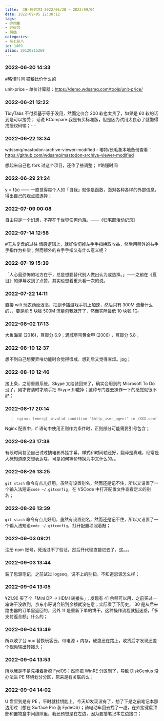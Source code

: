 ```yaml
---
title: 【真·碎碎念】2022/06/20 ~ 2022/09/04
date: 2022-09-05 12:38:12
tags:
- 碎雨集
- 碎碎念
- 纠结
categories:
- 杂七杂八
id: 1469
alias: 20120815269
---
```


### 2022-06-20 14:33
\#略懂时间 猫粮比价什么的

unit-price - 单价计算器：https://demo.wdssmq.com/tools/unit-price/

<!--more-->

### 2022-06-21 12:22
TidyTabs 不付费基于等于没用，然而定价合 200 软也太贵了，如果是 60 软的话到是可以接受； 话说 BCompare 我是有买标准版，但是因为试用太良心了就懒得找授权码输；- -

### 2022-06-22 13:34
wdssmq/mastodon-archive-viewer-modified - 嘟特/长毛象本地备份查看：https://github.com/wdssmq/mastodon-archive-viewer-modified

想起来自己也 fork 过这个项目，还作了些调整； \#略懂时间

### 2022-06-29 21:24
y = f(x) —— 一直觉得每个人的「自我」就像是函数，面对各种各样的外部信息，得出自己的观点或选择；

### 2022-07-09 00:08
自由只是一个幻想，不存在于世界任何角落。——《归宅部活动记录》

### 2022-07-14 12:58
\#无从复盘的过往 情感逻辑上，就好像切掉左手手指换取收益，然后用额外的右手手指作为补偿；然而额外的右手手指又有什么意义呢？

### 2022-07-19 15:39
「人心最恐怖的地方在于，总是想要替代别人做出认为或选择。」——之前在《夏目》的弹幕收到了点赞，其实也想着重头看一次的说。

### 2022-07-22 14:11
直接 wifi 玩农药延迟高，把副卡插游戏手机上加速，然后只有 300M 流量什么的，，要是能 5 块钱 500M 流量包我就开了，然而实际最低 10 块钱 1G。

### 2022-08-02 17:13
大鱼海棠 (2016)，豆瓣分 6.9；满城尽带黄金甲 (2006) ，豆瓣分 5.8；

### 2022-08-10 12:37
想不到自己想要弄啥功能时会觉得很咸，想到后又觉得麻烦。jpg；

### 2022-08-10 12:46
接上条，之前重置系统，Skype 又给装回来了，确实会用到的 Microsoft To Do 没了，刚才安装时才顺手把 Skype 卸载掉；这种专门要去操作一下的感觉就很不好；

### 2022-08-17 20:14
> `nginx: [emerg] invalid condition "$http_user_agent" in /XXX.conf`

Nginx 配置中，if 语句中使用正则作为条件时，正则部分可能需要引号包含；

### 2022-08-23 17:38
有段时间甚至自己试过搞电影外挂字幕，样式和时间轴还好，翻译是真难，经常是大概知道原文想表达啥，可是如何等价转换为中文什么的。。

### 2022-08-26 13:25
`git stash` 命令有点儿好用，虽然有设置别名，然而还是记不住，所以又设置了一个输入法短语`code ~/.gitconfig`，在 VSCode 中打开配置文件查看定义的别名；

### 2022-08-26 13:39
`git stash` 命令有点儿好用，虽然有设置别名，然而还是记不住，所以又设置了一个输入法短语`code ~/.gitconfig`，打开配置项照着敲；

### 2022-09-03 09:21
注册 npm 账号，死活过不了验证，然后开代理直接进去了，这。。。

### 2022-09-03 13:44
装了思源笔记，之前试过 logseq，说不上的别扭，不知道思源怎么样；

### 2022-09-04 13:05
¥21.90 买了个「Mini DP → HDMI 转接头」；发现有 41 余额可以用，之前买过一箱饼干没收到，京东小哥说会赔到余额就没在意；实际看了下历史， 30 是从后来路由器的订单里返回的，另外 11 是重新下单的饼干，这种操作流程就挺迷惑，「多支付返金额」什么的；

### 2022-09-04 13:49
所以收了台 nuc 替换玩客云，带电源 + 内存，硬盘还在路上，收货后才发现还差个视频输出转接头；

### 2022-09-04 13:53
所以我是不是先接着折腾 FydOS；然而把 WinRE 分区删了，导致 DiskGenius 没办法进 PE 环境划分分区，原来是有关联的么；

### 2022-09-04 14:02
U 盘里到是有 PE ，平时就挂钥匙上，今天却发现没有了，想了下是之前笔记本那边用过（想在 Surface Pro 装 FydeOS）；骑电动车回去找了一趟，在外接键盘顶部和置物盒中间缝隙里，我还预想是在左边，因为要插笔记本左边接口；
